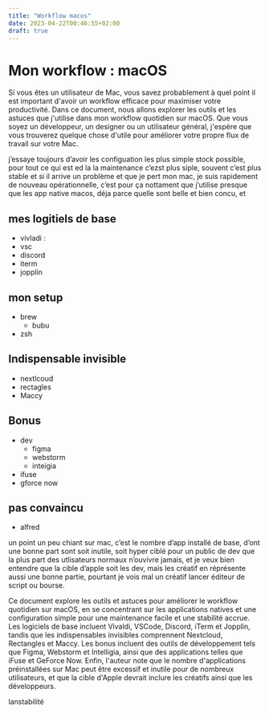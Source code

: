 ```yaml
---
title: "Workflow macos"
date: 2023-04-22T00:46:55+02:00
draft: true
---
```


# Mon workflow : macOS

Si vous êtes un utilisateur de Mac, vous savez probablement à quel point il est important d'avoir un workflow efficace pour maximiser votre productivité. Dans ce document, nous allons explorer les outils et les astuces que j'utilise dans mon workflow quotidien sur macOS. Que vous soyez un développeur, un designer ou un utilisateur général, j'espère que vous trouverez quelque chose d'utile pour améliorer votre propre flux de travail sur votre Mac.

j’essaye toujours d’avoir les configuation les plus simple stock possible, pour tout ce qui est ed la la maintenance c’ezst plus siple, souvent c’est plus stable et si il arrive un problème et que je pert mon mac, je suis rapidement de nouveau opérationnelle, c’est pour ça nottament que j’utilise presque que les app native macos, déja parce quelle sont belle et bien concu, et

## mes logitiels de base

- vivladi :
- vsc
- discord
- iterm
- jopplin

## mon setup

- brew
  - bubu
- zsh

## Indispensable invisible

- nextlcoud
- rectagles
- Maccy

## Bonus

- dev
  - figma
  - webstorm
  - inteigia
- ifuse
- gforce now

## pas convaincu

- alfred

un point un peu chiant sur mac, c’est le nombre d’app installé de base, d’ont une bonne part sont soit inutile, soit hyper ciblé pour un public de dev que la plus part des utlisateurs normaux n’ouvivre jamais, et je veux bien entendre que la cible d’apple soit les dev, mais les créatif en réprésente aussi une bonne partie, pourtant je vois mal un créatif lancer éditeur de script ou bourse.

Ce document explore les outils et astuces pour améliorer le workflow quotidien sur macOS, en se concentrant sur les applications natives et une configuration simple pour une maintenance facile et une stabilité accrue. Les logiciels de base incluent Vivaldi, VSCode, Discord, iTerm et Jopplin, tandis que les indispensables invisibles comprennent Nextcloud, Rectangles et Maccy. Les bonus incluent des outils de développement tels que Figma, Webstorm et Intelligia, ainsi que des applications telles que iFuse et GeForce Now. Enfin, l'auteur note que le nombre d'applications préinstallées sur Mac peut être excessif et inutile pour de nombreux utilisateurs, et que la cible d'Apple devrait inclure les créatifs ainsi que les développeurs.

lanstabilité
